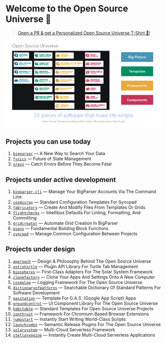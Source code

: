 # Welcome to the Open Source Universe 👋

> [Open a PR & get a Personalized Open Source Universe T-Shirt 👕!](https://github.com/intellibus/approach/blob/main/REWARDS.md)

![Open Source Universe Projects](./assets/Projects.png)

## Projects you can use today

1. [`bigparser`](https://github.com/intellibus/bigparser) — A New Way to Search Your Data
2. [`fysics`](https://github.com/intellibus/fysics) — Future of State Management
3. [`xrays`](https://github.com/intellibus/xrays) — Catch Errors Before They Become Fatal

## Projects under active development

1. [`bigparser-cli`](https://github.com/intellibus/bigparser-cli) — Manage Your BigParser Accounts Via The Command Line
2. [`cosmicray`](https://github.com/intellibus/cosmicray) — Standard Configuration Templates For Syncpad
3. [`fabricators`](https://github.com/intellibus/fabricators) — Create And Modify Files From Templates Or Grids
4. [`flightchecks`](https://github.com/intellibus/flightchecks) — Intellibus Defaults For Linting, Formatting, And Committing
5. [`gridcreator`](https://github.com/intellibus/gridcreator) — Automate Grid Creation In BigParser
6. [`pions`](https://github.com/intellibus/pions) — Fundamental Building Block Functions
7. [`syncpad`](https://github.com/intellibus/syncpad) — Manage Common Configuration Between Projects

## Projects under design

1. [`approach`](https://github.com/intellibus/approach) — Design & Philosophy Behind The Open Source Universe
2. [`astroturtle`](https://github.com/intellibus/astroturtle) — Plugin API Library For Turtle Tab Management
3. [`biospheres`](https://github.com/intellibus/biospheres) — First-Class Adapters For The Solar System Framework
4. [`clonefactory`](https://github.com/intellibus/clonefactory) — Clone Your Apps And Settings Onto A New Computer
5. [`cosmolog`](https://github.com/intellibus/cosmolog) — Logging Framework For The Open Source Universe
6. [`dictionaryofpatterns`](https://github.com/intellibus/dictionaryofpatterns) — Searchable Dictionary Of Standard Patterns For Software Development
7. [`gasstation`](https://github.com/intellibus/gasstation) — Template For G.A.S. (Google App Script) Apps
8. [`groundcontrol`](https://github.com/intellibus/groundcontrol) — UI Component Library For The Open Source Universe
9. [`habitable`](https://github.com/intellibus/habitable) — Standard Templates For Open Source Universe Projects
10. [`ionthrust`](https://github.com/intellibus/ionthrust) — Framework For Chromium-Based Browser Extensions
11. [`jumpstart`](https://github.com/intellibus/jumpstart) — Instantly Start Writing World-Class Scripts
12. [`launchcodes`](https://github.com/intellibus/launchcodes) — Semantic Release Plugins For The Open Source Universe
13. [`solarsystem`](https://github.com/intellibus/solarsystem) — Multi-Cloud Serverless Framework
14. [`stellarengine`](https://github.com/intellibus/stellarengine) — Instantly Create Multi-Cloud Serverless Applications
